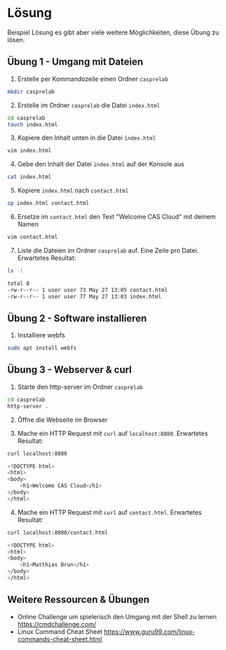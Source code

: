 # Lösung

Beispiel Lösung es gibt aber viele weitere Möglichkeiten, diese Übung zu lösen.

## Übung 1 - Umgang mit Dateien

1. Erstelle per Kommandozeile einen Ordner `casprelab`

```sh
mkdir casprelab
```

2. Erstelle im Ordner `casprelab` die Datei `index.html`

```sh
cd casprelab
touch index.html
```

3. Kopiere den Inhalt unten in die Datei `index.html`

```sh
vim index.html
```

4. Gebe den Inhalt der Datei `index.html` auf der Konsole aus

```sh
cat index.html
```

5. Kopiere `index.html` nach `contact.html`

```sh
cp index.html contact.html
```

6. Ersetze im `contact.html` den Text "Welcome CAS Cloud" mit deinem Namen

```sh
vim contact.html
```

7. Liste die Dateien im Ordner `casprelab` auf. Eine Zeile pro Datei. Erwartetes Resultat:

```sh
ls -l

total 8
-rw-r--r-- 1 user user 73 May 27 13:05 contact.html
-rw-r--r-- 1 user user 77 May 27 13:03 index.html
```

## Übung 2 - Software installieren

1. Installiere webfs

```sh
sudo apt install webfs
```

## Übung 3 - Webserver & curl

1. Starte den http-server im Ordner `casprelab`

```sh
cd casprelab
http-server .
```

2. Öffne die Webseite im Browser

3. Mache ein HTTP Request mit `curl` auf `localhost:8080`. Erwartetes Resultat:

```sh
curl localhost:8080

<!DOCTYPE html>
<html>
<body>
    <h1>Welcome CAS Cloud</h1>
</body>
</html>
```

4. Mache ein HTTP Request mit `curl` auf `contact.html`. Erwartetes Resultat:

```sh
curl localhost:8080/contact.html

<!DOCTYPE html>
<html>
<body>
    <h1>Matthias Brun</h1>
</body>
</html>
```

## Weitere Ressourcen & Übungen

- Online Challenge um spielerisch den Umgang mit der Shell zu lernen https://cmdchallenge.com/
- Linux Command Cheat Sheet https://www.guru99.com/linux-commands-cheat-sheet.html
